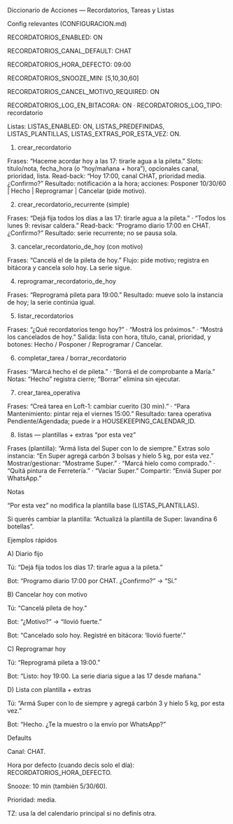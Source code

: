 Diccionario de Acciones — Recordatorios, Tareas y Listas

Config relevantes (CONFIGURACION.md)

RECORDATORIOS_ENABLED: ON

RECORDATORIOS_CANAL_DEFAULT: CHAT

RECORDATORIOS_HORA_DEFECTO: 09:00

RECORDATORIOS_SNOOZE_MIN: [5,10,30,60]

RECORDATORIOS_CANCEL_MOTIVO_REQUIRED: ON

RECORDATORIOS_LOG_EN_BITACORA: ON · RECORDATORIOS_LOG_TIPO: recordatorio

Listas: LISTAS_ENABLED: ON, LISTAS_PREDEFINIDAS, LISTAS_PLANTILLAS, LISTAS_EXTRAS_POR_ESTA_VEZ: ON.

1) crear_recordatorio

Frases: “Haceme acordar hoy a las 17: tirarle agua a la pileta.”
Slots: titulo/nota, fecha_hora (o “hoy/mañana + hora”), opcionales canal, prioridad, lista.
Read-back: “Hoy 17:00, canal CHAT, prioridad media. ¿Confirmo?”
Resultado: notificación a la hora; acciones: Posponer 10/30/60 | Hecho | Reprogramar | Cancelar (pide motivo).

2) crear_recordatorio_recurrente (simple)

Frases: “Dejá fija todos los días a las 17: tirarle agua a la pileta.” · “Todos los lunes 9: revisar caldera.”
Read-back: “Programo diario 17:00 en CHAT. ¿Confirmo?”
Resultado: serie recurrente; no se pausa sola.

3) cancelar_recordatorio_de_hoy (con motivo)

Frases: “Cancelá el de la pileta de hoy.”
Flujo: pide motivo; registra en bitácora y cancela solo hoy. La serie sigue.

4) reprogramar_recordatorio_de_hoy

Frases: “Reprogramá pileta para 19:00.”
Resultado: mueve solo la instancia de hoy; la serie continúa igual.

5) listar_recordatorios

Frases: “¿Qué recordatorios tengo hoy?” · “Mostrá los próximos.” · “Mostrá los cancelados de hoy.”
Salida: lista con hora, título, canal, prioridad, y botones: Hecho / Posponer / Reprogramar / Cancelar.

6) completar_tarea / borrar_recordatorio

Frases: “Marcá hecho el de pileta.” · “Borrá el de comprobante a María.”
Notas: “Hecho” registra cierre; “Borrar” elimina sin ejecutar.

7) crear_tarea_operativa

Frases: “Creá tarea en Loft-1: cambiar cuerito (30 min).” · “Para Mantenimiento: pintar reja el viernes 15:00.”
Resultado: tarea operativa Pendiente/Agendada; puede ir a HOUSEKEEPING_CALENDAR_ID.

8) listas — plantillas + extras “por esta vez”

Frases (plantilla): “Armá lista del Super con lo de siempre.”
Extras solo instancia: “En Super agregá carbón 3 bolsas y hielo 5 kg, por esta vez.”
Mostrar/gestionar: “Mostrame Super.” · “Marcá hielo como comprado.” · “Quitá pintura de Ferretería.” · “Vaciar Super.”
Compartir: “Enviá Super por WhatsApp.”

Notas

“Por esta vez” no modifica la plantilla base (LISTAS_PLANTILLAS).

Si querés cambiar la plantilla: “Actualizá la plantilla de Super: lavandina 6 botellas”.

Ejemplos rápidos

A) Diario fijo

Tú: “Dejá fija todos los días 17: tirarle agua a la pileta.”

Bot: “Programo diario 17:00 por CHAT. ¿Confirmo?” → “Sí.”

B) Cancelar hoy con motivo

Tú: “Cancelá pileta de hoy.”

Bot: “¿Motivo?” → “llovió fuerte.”

Bot: “Cancelado solo hoy. Registré en bitácora: ‘llovió fuerte’.”

C) Reprogramar hoy

Tú: “Reprogramá pileta a 19:00.”

Bot: “Listo: hoy 19:00. La serie diaria sigue a las 17 desde mañana.”

D) Lista con plantilla + extras

Tú: “Armá Super con lo de siempre y agregá carbón 3 y hielo 5 kg, por esta vez.”

Bot: “Hecho. ¿Te la muestro o la envío por WhatsApp?”

Defaults

Canal: CHAT.

Hora por defecto (cuando decís solo el día): RECORDATORIOS_HORA_DEFECTO.

Snooze: 10 min (también 5/30/60).

Prioridad: media.

TZ: usa la del calendario principal si no definís otra.